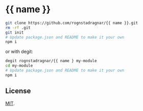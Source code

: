 # {{ name }}

```sh
git clone https://github.com/rognstadragnar/{{ name }}.git
rm -rf .git
git init
# Update package.json and README to make it your own
npm i
```

or with degit:

```sh
degit rognstadragnar/{{ name } my-module
cd my-module
# Update package.json and README to make it your own
npm i
```

## License

[MIT](LICENSE).

